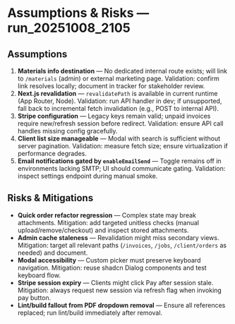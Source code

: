 # Assumptions & Risks — run_20251008_2105

## Assumptions
1. **Materials info destination** — No dedicated internal route exists; will link to `/materials` (admin) or external marketing page. Validation: confirm link resolves locally; document in tracker for stakeholder review.
2. **Next.js revalidation** — `revalidatePath` is available in current runtime (App Router, Node). Validation: run API handler in dev; if unsupported, fall back to incremental fetch invalidation (e.g., POST to internal API).
3. **Stripe configuration** — Legacy keys remain valid; unpaid invoices require new/refresh session before redirect. Validation: ensure API call handles missing config gracefully.
4. **Client list size manageable** — Modal with search is sufficient without server pagination. Validation: measure fetch size; ensure virtualization if performance degrades.
5. **Email notifications gated by `enableEmailSend`** — Toggle remains off in environments lacking SMTP; UI should communicate gating. Validation: inspect settings endpoint during manual smoke.

## Risks & Mitigations
- **Quick order refactor regression** — Complex state may break attachments. Mitigation: add targeted unitless checks (manual upload/remove/checkout) and inspect stored attachments.
- **Admin cache staleness** — Revalidation might miss secondary views. Mitigation: target all relevant paths (`/invoices`, `/jobs`, `/client/orders` as needed) and document.
- **Modal accessibility** — Custom picker must preserve keyboard navigation. Mitigation: reuse shadcn Dialog components and test keyboard flow.
- **Stripe session expiry** — Clients might click Pay after session stale. Mitigation: always request new session via refresh flag when invoking pay button.
- **Lint/build fallout from PDF dropdown removal** — Ensure all references replaced; run lint/build immediately after removal.
